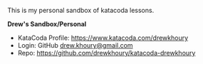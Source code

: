 This is my personal sandbox of katacoda lessons.

**Drew's Sandbox/Personal**

- KataCoda Profile: https://www.katacoda.com/drewkhoury
- Login: GitHub drew.khoury@gmail.com
- Repo: https://github.com/drewkhoury/katacoda-drewkhoury
